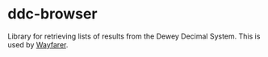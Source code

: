 # ddc-browser

Library for retrieving lists of results from the Dewey Decimal System. This is used by [Wayfarer](https://projects.alesh.com/wayfarer/).